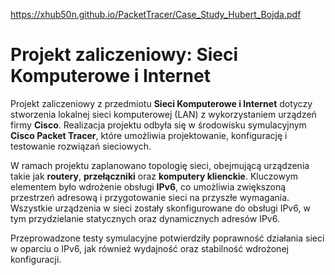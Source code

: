 https://xhub50n.github.io/PacketTracer/Case_Study_Hubert_Bojda.pdf
# Projekt zaliczeniowy: Sieci Komputerowe i Internet

Projekt zaliczeniowy z przedmiotu **Sieci Komputerowe i Internet** dotyczy stworzenia lokalnej sieci komputerowej (LAN) z wykorzystaniem urządzeń firmy **Cisco**. Realizacja projektu odbyła się w środowisku symulacyjnym **Cisco Packet Tracer**, które umożliwia projektowanie, konfigurację i testowanie rozwiązań sieciowych.

W ramach projektu zaplanowano topologię sieci, obejmującą urządzenia takie jak **routery**, **przełączniki** oraz **komputery klienckie**. Kluczowym elementem było wdrożenie obsługi **IPv6**, co umożliwia zwiększoną przestrzeń adresową i przygotowanie sieci na przyszłe wymagania. Wszystkie urządzenia w sieci zostały skonfigurowane do obsługi IPv6, w tym przydzielanie statycznych oraz dynamicznych adresów IPv6.

Przeprowadzone testy symulacyjne potwierdziły poprawność działania sieci w oparciu o IPv6, jak również wydajność oraz stabilność wdrożonej konfiguracji.
